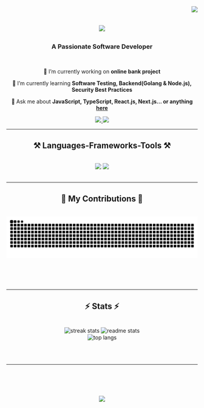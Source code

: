 <img align="right" src="https://visitor-badge.laobi.icu/badge?page_id=ElvinWeb.ElvinWeb" />

<h1 align="center">
    <img src="https://readme-typing-svg.herokuapp.com/?font=Righteous&size=35&center=true&vCenter=true&width=500&height=70&duration=4000&lines=Hi+There!+👨‍💻;+I'm+Elvin+Sarkarov;" />
</h1>

<h3 align="center">A Passionate Software Developer</h3>

<br/>

<div align="center">
 
 🔭 I’m currently working on **online bank project**
 
 🌱 I’m currently learning **Software Testing, Backend(Golang & Node.js), Security Best Practices**

💬 Ask me about **JavaScript, TypeScript, React.js, Next.js... or anything [here](https://github.com/ElvinWeb/ElvinWeb/issues)**

 </div>
 
<div align="center"> 
  <a href="mailto:elvinsrkrov@gmail.com">
    <img src="https://img.shields.io/badge/Gmail-333333?style=for-the-badge&logo=gmail&logoColor=red" />
  </a>
  <a href="https://www.linkedin.com/in/elvin-sərkərov" target="_blank">
    <img src="https://img.shields.io/badge/LinkedIn-0077B5?style=for-the-badge&logo=linkedin&logoColor=white" target="_blank" />
  </a>
 <!-- <a href="https://my-portfolio-elvn.vercel.app/" target="_blank">
    <img src="https://img.shields.io/badge/Portfolio-FF5722?style=for-the-badge&logo=todoist&logoColor=white" target="_blank" />
  </a> -->
</div>

 <hr/>
 
<h2 align="center">⚒️ Languages-Frameworks-Tools ⚒️</h2>
<br/>
<div align="center">
    <img src="https://skillicons.dev/icons?i=react,redux,nextjs,bootstrap,tailwind,mui,figma,styledcomponents,html,css,sass,vscode,github,gitlab,git" />
    <img src="https://skillicons.dev/icons?i=js,typescript,jest,vitest,webpack,vite,npm,yarn,babel,vercel,netlify,nodejs,express,mongodb,supabase,postman" /><br>
</div>

<br/>
<hr/>

<div align="center">
  <h2>🐍 My Contributions 🐍</h2>
  <br>
  <img alt="snake eating my contributions" src="https://raw.githubusercontent.com/ElvinWeb/ElvinWeb/output/github-contribution-grid-snake.svg" />
  
  <br/><br/><br/>
</div>

<hr/>

<h2 align="center">⚡ Stats ⚡</h2>
<br>
<div align=center>
  <img width=390 src="https://streak-stats.demolab.com/?user=ElvinWeb&count_private=true&theme=react&border_radius=10" alt="streak stats"/>
  <img width=390 src="https://github-readme-stats.vercel.app/api?username=ElvinWeb&count_private=true&show_icons=true&theme=react&rank_icon=github&border_radius=10" alt="readme stats" />
  <br/>
  <img width=325 align="center" src="https://github-readme-stats.vercel.app/api/top-langs/?username=ElvinWeb&hide=HTML&langs_count=8&layout=compact&theme=react&border_radius=10&size_weight=0.5&count_weight=0.5&exclude_repo=github-readme-stats" alt="top langs" />
</div>

<br/><br/>

<hr/>

<br/>

<h1 align="center">
    <img src="https://readme-typing-svg.herokuapp.com/?font=Righteous&size=35&center=true&vCenter=true&width=500&height=70&duration=4000&lines=Thanks+for+visiting!+✌️;+Send+me+a+message+on+Linkedn!;+I'm+always+down+to+collab+🫂" />
</h1>

<br/>
